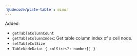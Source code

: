 ```yaml
---
'@udecode/plate-table': minor
---
```


Added:
- `getTableColumnCount` 
- `getTableColumnIndex`: Get table column index of a cell node.
- `setTableColSize`
- `TableNodeData: { colSizes?: number[] }`
